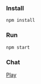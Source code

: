 ### Install

 `npm install`


### Run

 `npm start`

### Chat
[Play](http://chat-lucho.herokuapp.com/)
